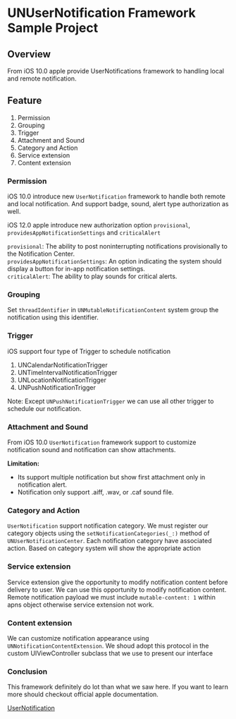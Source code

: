 # UNUserNotification Framework Sample Project

## Overview

From iOS 10.0 apple provide UserNotifications framework to handling local and remote notification. 

## Feature

1. Permission
2. Grouping
3. Trigger
4. Attachment and Sound
5. Category and Action
6. Service extension
7. Content extension


### Permission

iOS 10.0 introduce new `UserNotification` framework to handle both remote and local notification. And support badge, sound, alert type authorization as well.

iOS 12.0 apple introduce new authorization option `provisional`, `providesAppNotificationSettings` and `criticalAlert`

`provisional`: The ability to post noninterrupting notifications provisionally to the Notification Center.<br>
`providesAppNotificationSettings`: An option indicating the system should display a button for in-app notification settings.<br>
`criticalAlert`: The ability to play sounds for critical alerts.


### Grouping

Set `threadIdentifier` in `UNMutableNotificationContent` system group the notification using this identifier.


### Trigger

iOS support four type of Trigger to schedule notification

1. UNCalendarNotificationTrigger
2. UNTimeIntervalNotificationTrigger
3. UNLocationNotificationTrigger
4. UNPushNotificationTrigger

Note: Except `UNPushNotificationTrigger` we can use all other trigger to schedule our notification.


### Attachment and Sound

From iOS 10.0 `UserNotification` framework support to customize notification sound and notification can show attachments.

__Limitation:__ 
* Its support multiple notification but show first attachment only in notification alert.
* Notification only support .aiff, .wav, or .caf sound file.


### Category and Action

`UserNotification` support notification category. We must register our category objects using the `setNotificationCategories(_:)` method of `UNUserNotificationCenter`. Each notification category have associated action. Based on category system will show the appropriate action


### Service extension

Service extension give the opportunity to modify notification content before delivery to user. We can use this opportunity to modify notification content.
Remote notification payload we must include `mutable-content: 1` within apns object otherwise service extension not work.


###  Content extension

We can customize notification appearance using `UNNotificationContentExtension`. We shoud adopt this protocol in the custom UIViewController subclass that we use to present our interface


### Conclusion

This framework definitely do lot than what we saw here. If you want to learn more should checkout official apple documentation.

[UserNotification](https://developer.apple.com/documentation/usernotifications)
